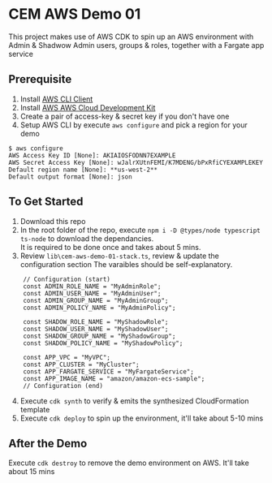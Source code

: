 # CEM AWS Demo 01

This project makes use of AWS CDK to spin up an AWS environment with Admin & Shadwow Admin users, groups & roles, together with a Fargate app service 

## Prerequisite
1. Install [AWS CLI Client](https://docs.aws.amazon.com/cli/latest/userguide/install-cliv2.html)
2. Install [AWS AWS Cloud Development Kit](https://aws.amazon.com/cdk/)
3. Create a pair of access-key & secret key if you don't have one
4. Setup AWS CLI by execute `aws configure` and pick a region for your demo
```
$ aws configure
AWS Access Key ID [None]: AKIAIOSFODNN7EXAMPLE
AWS Secret Access Key [None]: wJalrXUtnFEMI/K7MDENG/bPxRfiCYEXAMPLEKEY
Default region name [None]: **us-west-2**
Default output format [None]: json
```


## To Get Started
1. Download this repo
2. In the root folder of the repo, execute `npm i -D @types/node typescript ts-node` to download the dependancies.   
   It is required to be done once and takes about 5 mins.
3. Review `lib\cem-aws-demo-01-stack.ts`, review & update the configuration section
   The varaibles should be self-explanatory.
```
    // Configuration (start)
    const ADMIN_ROLE_NAME = "MyAdminRole";
    const ADMIN_USER_NAME = "MyAdminUser";
    const ADMIN_GROUP_NAME = "MyAdminGroup";
    const ADMIN_POLICY_NAME = "MyAdminPolicy";

    const SHADOW_ROLE_NAME = "MyShadowRole";
    const SHADOW_USER_NAME = "MyShadowUser";
    const SHADOW_GROUP_NAME = "MyShadowGroup";
    const SHADOW_POLICY_NAME = "MyShadowPolicy";

    const APP_VPC = "MyVPC";
    const APP_CLUSTER = "MyCluster";
    const APP_FARGATE_SERVICE = "MyFargateService";
    const APP_IMAGE_NAME = "amazon/amazon-ecs-sample";
    // Configuration (end)
```
4. Execute `cdk synth` to verify & emits the synthesized CloudFormation template
5. Execute `cdk deploy` to spin up the environment, it'll take about 5-10 mins

## After the Demo
Execute `cdk destroy` to remove the demo environment on AWS.   It'll take about 15 mins
